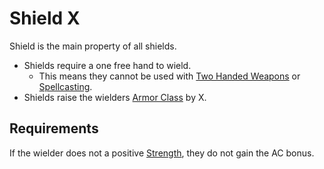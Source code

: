 # Shield X

Shield is the main property of all shields.

- Shields require a one free hand to wield.
	- This means they cannot be used with [Two Handed Weapons](../../Weapons/Weapon%20Properties/Two%20Handed%20Property.md) or [Spellcasting](../../../../Magic/Spellcasting/Spellcasting.md#Casting%20Movement%20and%20Noise).
- Shields raise the wielders [Armor Class](../../../../Player%20Characters/Derived%20Statistics/Armor%20Class.md) by X.

## Requirements

If the wielder does not a positive [Strength](../../../../Player%20Characters/Chosen%20Statistics/Strength.md), they do not gain the AC bonus.
